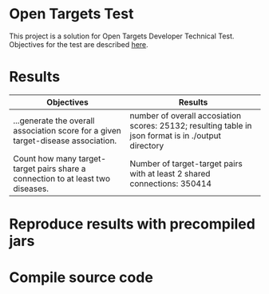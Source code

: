 # Open Targets Test
This project is a solution for Open Targets Developer Technical Test. Objectives for the test are described [here](../main/documents/ebi01989_software_developer_-_take_home_tech_test.pdf).

# Results

|Objectives|Results|
|----|----|
| ...generate the overall association score for a given target-disease association. | number of overall accosiation scores: 25132; resulting table in json format is in ./output directory |
|Count how many target-target pairs share a connection to at least two diseases. | Number of target-target pairs with at least 2 shared connections: 350414 |

# Reproduce results with precompiled jars

# Compile source code
